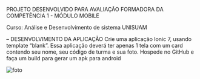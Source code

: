 PROJETO DESENVOLVIDO PARA AVALIAÇÃO FORMADORA DA COMPETÊNCIA 1 - MÓDULO MOBILE

Curso: Análise e Desenvolvimento de sistema 
UNISUAM

– DESENVOLVIMENTO DA APLICAÇÃO
Crie uma aplicação Ionic 7, usando template “blank”. Essa aplicação deverá ter apenas 1 tela com
um card contendo seu nome, seu código de turma e sua foto. Hospede no GitHub e faça um build
para gerar um apk para android

 <img alt="foto" src="../assets/img/Screenshot_20240904_185158.png" />
